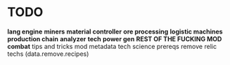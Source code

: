 # TODO

**lang engine**
**miners**
**material controller**
**ore processing**
**logistic machines**
**production chain**
**analyzer**
**tech**
**power gen**
**REST OF THE FUCKING MOD**
**combat**
tips and tricks
mod metadata
tech science prereqs
remove relic techs (data.remove.recipes)
